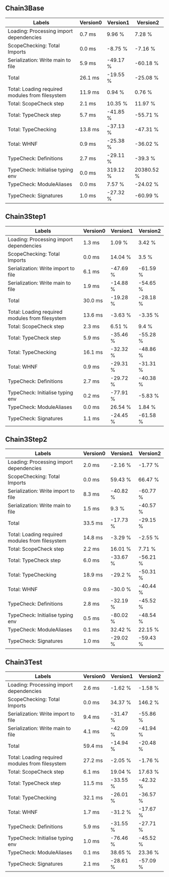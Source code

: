 
## Chain3Base

Labels|Version0|Version1|Version2
---|---|---|---
Loading: Processing import dependencies|0.7 ms|9.96 %|7.28 %
ScopeChecking: Total Imports|0.0 ms|-8.75 %|-7.16 %
Serialization: Write main to file|5.9 ms|-49.17 %|-60.18 %
Total|26.1 ms|-19.55 %|-25.08 %
Total: Loading required modules from filesystem|11.9 ms|0.94 %|0.76 %
Total: ScopeCheck step|2.1 ms|10.35 %|11.97 %
Total: TypeCheck step|5.7 ms|-41.85 %|-55.71 %
Total: TypeChecking|13.8 ms|-37.13 %|-47.31 %
Total: WHNF|0.9 ms|-25.38 %|-36.02 %
TypeCheck: Definitions|2.7 ms|-29.11 %|-39.3 %
TypeCheck: Initialise typing env|0.0 ms|319.12 %|20380.52 %
TypeCheck: ModuleAliases|0.0 ms|7.57 %|-24.02 %
TypeCheck: Signatures|1.0 ms|-27.32 %|-60.99 %


## Chain3Step1

Labels|Version0|Version1|Version2
---|---|---|---
Loading: Processing import dependencies|1.3 ms|1.09 %|3.42 %
ScopeChecking: Total Imports|0.0 ms|14.04 %|3.5 %
Serialization: Write import to file|6.1 ms|-47.69 %|-61.59 %
Serialization: Write main to file|1.9 ms|-14.88 %|-54.65 %
Total|30.0 ms|-19.28 %|-28.18 %
Total: Loading required modules from filesystem|13.6 ms|-3.63 %|-3.35 %
Total: ScopeCheck step|2.3 ms|6.51 %|9.4 %
Total: TypeCheck step|5.9 ms|-35.46 %|-55.28 %
Total: TypeChecking|16.1 ms|-32.32 %|-48.86 %
Total: WHNF|0.9 ms|-29.31 %|-31.31 %
TypeCheck: Definitions|2.7 ms|-29.72 %|-40.38 %
TypeCheck: Initialise typing env|0.2 ms|-77.91 %|-5.83 %
TypeCheck: ModuleAliases|0.0 ms|26.54 %|1.84 %
TypeCheck: Signatures|1.1 ms|-24.45 %|-61.58 %


## Chain3Step2

Labels|Version0|Version1|Version2
---|---|---|---
Loading: Processing import dependencies|2.0 ms|-2.16 %|-1.77 %
ScopeChecking: Total Imports|0.0 ms|59.43 %|66.47 %
Serialization: Write import to file|8.3 ms|-40.82 %|-60.77 %
Serialization: Write main to file|1.5 ms|9.3 %|-40.57 %
Total|33.5 ms|-17.73 %|-29.15 %
Total: Loading required modules from filesystem|14.8 ms|-3.29 %|-2.55 %
Total: ScopeCheck step|2.2 ms|16.01 %|7.71 %
Total: TypeCheck step|6.0 ms|-33.67 %|-56.21 %
Total: TypeChecking|18.9 ms|-29.2 %|-50.31 %
Total: WHNF|0.9 ms|-30.0 %|-40.44 %
TypeCheck: Definitions|2.8 ms|-32.19 %|-45.52 %
TypeCheck: Initialise typing env|0.5 ms|-80.02 %|-48.54 %
TypeCheck: ModuleAliases|0.1 ms|32.42 %|22.15 %
TypeCheck: Signatures|1.0 ms|-29.02 %|-59.43 %


## Chain3Test

Labels|Version0|Version1|Version2
---|---|---|---
Loading: Processing import dependencies|2.6 ms|-1.62 %|-1.58 %
ScopeChecking: Total Imports|0.0 ms|34.37 %|146.2 %
Serialization: Write import to file|9.4 ms|-31.47 %|-55.86 %
Serialization: Write main to file|4.1 ms|-42.09 %|-41.94 %
Total|59.4 ms|-14.94 %|-20.48 %
Total: Loading required modules from filesystem|27.2 ms|-2.05 %|-1.76 %
Total: ScopeCheck step|6.1 ms|19.04 %|17.63 %
Total: TypeCheck step|11.5 ms|-33.55 %|-42.32 %
Total: TypeChecking|32.1 ms|-26.01 %|-36.57 %
Total: WHNF|1.7 ms|-31.2 %|-17.67 %
TypeCheck: Definitions|5.9 ms|-31.55 %|-27.71 %
TypeCheck: Initialise typing env|1.0 ms|-76.46 %|-45.52 %
TypeCheck: ModuleAliases|0.1 ms|38.65 %|23.36 %
TypeCheck: Signatures|2.1 ms|-28.61 %|-57.09 %

